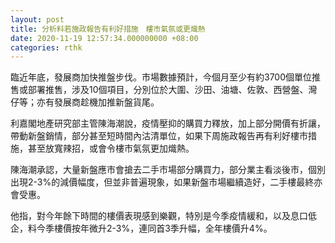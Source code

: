```yaml
---
layout: post
title: 分析料若施政報告有利好措施　樓市氣氛或更熾熱
date: 2020-11-19 12:57:34.000000000 +08:00
categories: rthk
---
```


臨近年底，發展商加快推盤步伐。市場數據預計，今個月至少有約3700個單位推售或部署推售，涉及10個項目，分別位於大圍、沙田、油塘、佐敦、西營盤、灣仔等；亦有發展商趁機加推新盤貨尾。

利嘉閣地產研究部主管陳海潮說，疫情壓抑的購買力釋放，加上部分開價有折讓，帶動新盤銷情，部分甚至短時間內沽清單位，如果下周施政報告再有利好樓市措施，甚至放寬辣招，或會令樓市氣氛更加熾熱。

陳海潮承認，大量新盤應市會搶去二手市場部分購買力，部分業主看淡後市，個別出現2-3%的減價幅度，但並非普遍現象，如果新盤市場繼續造好，二手樓最終亦會受惠。

他指，對今年餘下時間的樓價表現感到樂觀，特別是今季疫情緩和，以及息口低企，料今季樓價按年微升2-3%，連同首3季升幅，全年樓價升4%。
